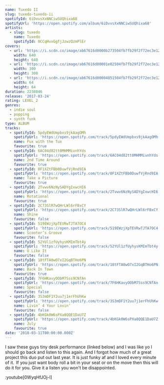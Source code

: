 ```yaml
---
name: Tuxedo II
slug: tuxedo-tuxedo-ii
spotifyId: 6iDvvsXxNNCiwSUQhixa68
spotifyUrl: 'https://open.spotify.com/album/6iDvvsXxNNCiwSUQhixa68'
artists:
  - slug: tuxedo
    name: Tuxedo
    spotifyId: 0CCqHvxGgfjJzwzQzmPlEr
covers:
  - url: 'https://i.scdn.co/image/ab67616d0000b273504fb7fb29f2f72ec3e12ab1'
    width: 640
    height: 640
  - url: 'https://i.scdn.co/image/ab67616d00001e02504fb7fb29f2f72ec3e12ab1'
    width: 300
    height: 300
  - url: 'https://i.scdn.co/image/ab67616d00004851504fb7fb29f2f72ec3e12ab1'
    width: 64
    height: 64
duration: 2238046
release: '2017-03-24'
rating: LEVEL_2
genres:
  - indie soul
  - popping
  - synth funk
type: ALBUM
tracks:
  - spotifyId: 5pdyEWdUmpbxs9jkAagOMh
    spotifyUrl: 'https://open.spotify.com/track/5pdyEWdUmpbxs9jkAagOMh'
    name: Fux with the Tux
    favourite: true
  - spotifyId: 6AC04d82tt0MHMMivnhYds
    spotifyUrl: 'https://open.spotify.com/track/6AC04d82tt0MHMMivnhYds'
    name: 2nd Time Around
    favourite: true
  - spotifyId: 0F1XZtFBb0DuwfVjRnd9IA
    spotifyUrl: 'https://open.spotify.com/track/0F1XZtFBb0DuwfVjRnd9IA'
    name: Take a Picture
    favourite: true
  - spotifyId: 2Tvwv6NzNySADYgIxwcHI6
    spotifyUrl: 'https://open.spotify.com/track/2Tvwv6NzNySADYgIxwcHI6'
    name: Rotational
    favourite: true
  - spotifyId: 2C73SlR7wQHrLWl6rFBxCY
    spotifyUrl: 'https://open.spotify.com/track/2C73SlR7wQHrLWl6rFBxCY'
    name: Shine
    favourite: false
  - spotifyId: 519EWzjXpTEVRwTJTA7OC4
    spotifyUrl: 'https://open.spotify.com/track/519EWzjXpTEVRwTJTA7OC4'
    name: Scooter’s Groove
    favourite: false
  - spotifyId: 52YUl1zfUyhysKMImTbt4y
    spotifyUrl: 'https://open.spotify.com/track/52YUl1zfUyhysKMImTbt4y'
    name: U Like It
    favourite: false
  - spotifyId: 18tFTA0wO7xI2GqBTHo6PN
    spotifyUrl: 'https://open.spotify.com/track/18tFTA0wO7xI2GqBTHo6PN'
    name: Back In Town
    favourite: true
  - spotifyId: 7F6HKavyOObM7Sss9CNfAn
    spotifyUrl: 'https://open.spotify.com/track/7F6HKavyOObM7Sss9CNfAn'
    name: Special
    favourite: false
  - spotifyId: 3S3mDF1Y2uu7j1erFhUhKw
    spotifyUrl: 'https://open.spotify.com/track/3S3mDF1Y2uu7j1erFhUhKw'
    name: Livin’ 4 Your Lovin’
    favourite: false
  - spotifyId: 4bKGk0W6sPXa8QQE1DaU7Z
    spotifyUrl: 'https://open.spotify.com/track/4bKGk0W6sPXa8QQE1DaU7Z'
    name: July
    favourite: true
date: '2018-03-11T00:00:00.000Z'
---
```

I saw these guys tiny desk performance (linked below) and I was like yo I should go back
and listen to this again. And I forgot how much of a great project this duo put out last year.
It is just funky af and I loved every minute of it.  If you just want body roll a bit in
your seat or on the move then this will do it for you. Give it a listen you won't be disappointed.

:youtube[0WyqHfJOj-I]
